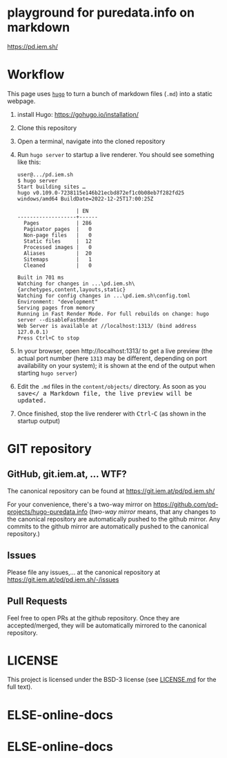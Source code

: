 playground for puredata.info on markdown
========================================

https://pd.iem.sh/

# Workflow

This page uses [`hugo`](https://gohugo.io) to turn a bunch of markdown files (`.md`) into a static webpage.

1. install Hugo: https://gohugo.io/installation/
2. Clone this repository
3. Open a terminal, navigate into the cloned repository
4. Run `hugo server` to startup a live renderer.
   You should see something like this:

   ```
   user@.../pd.iem.sh
   $ hugo server
   Start building sites …
   hugo v0.109.0-7238115e146b21ecbd872ef1c0b08eb7f282fd25 windows/amd64 BuildDate=2022-12-25T17:00:25Z

                      | EN
   -------------------+------
     Pages            | 286
     Paginator pages  |   0
     Non-page files   |   0
     Static files     |  12
     Processed images |   0
     Aliases          |  20
     Sitemaps         |   1
     Cleaned          |   0

   Built in 701 ms
   Watching for changes in ...\pd.iem.sh\{archetypes,content,layouts,static}
   Watching for config changes in ...\pd.iem.sh\config.toml
   Environment: "development"
   Serving pages from memory
   Running in Fast Render Mode. For full rebuilds on change: hugo server --disableFastRender
   Web Server is available at //localhost:1313/ (bind address 127.0.0.1)
   Press Ctrl+C to stop
   ```

5. In your browser, open http://localhost:1313/ to get a live preview
   (the actual port number (here `1313` may be different, depending on port availability on your system); it is shown at the end of the output when starting `hugo server`)

6. Edit the `.md` files in the `content/objects/` directory. As soon as you <kbd>save</<kbd> a Markdown file, the live preview will be updated.
7. Once finished, stop the live renderer with <kbd>Ctrl</kbd>-<kbd>C</kbd> (as shown in the startup output)

# GIT repository

## GitHub, git.iem.at, ... WTF?

The canonical repository can be found at https://git.iem.at/pd/pd.iem.sh/

For your convenience, there's a two-way mirror on https://github.com/pd-projects/hugo-puredata.info
(*two-way mirror* means, that any changes to the canonical repository are automatically pushed to the github mirror.
Any commits to the github mirror are automatically pushed to the canonical repository.)

## Issues

Please file any issues,... at the canonical repository at https://git.iem.at/pd/pd.iem.sh/-/issues

## Pull Requests

Feel free to open PRs at the github repository.
Once they are accepted/merged, they will be automatically mirrored to the canonical repository.


# LICENSE
This project is licensed under the BSD-3 license (see [LICENSE.md](./LICENSE.md) for the full text).
# ELSE-online-docs
# ELSE-online-docs
